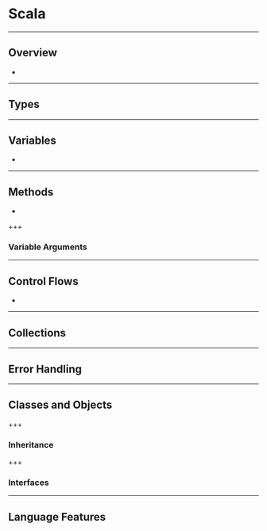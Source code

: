 # Scala

---

## Overview

* 

---

## Types

---

## Variables

* 
---

## Methods

* 

+++
### Variable Arguments

---

## Control Flows

* 

---
## Collections

---

## Error Handling


---

## Classes and Objects

+++
### Inheritance

+++
### Interfaces
---

## Language Features


